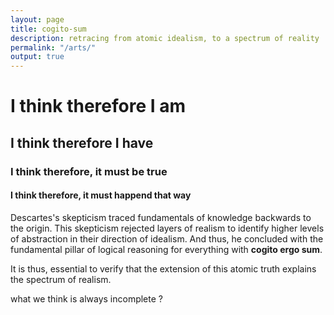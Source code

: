 ```yaml
---
layout: page
title: cogito-sum
description: retracing from atomic idealism, to a spectrum of reality
permalink: "/arts/"
output: true
---
```


# I think therefore I am
## I think therefore I have
### I think therefore, it must be true
#### I think therefore, it must happend that way

Descartes's skepticism traced fundamentals of knowledge backwards to the origin.
This skepticism rejected layers of realism to identify higher levels of abstraction in their direction of idealism.
And thus, he concluded with the fundamental pillar of logical reasoning for everything with __cogito ergo sum__.

It is thus, essential to verify that the extension of this atomic truth explains the spectrum of realism.

what we think is always incomplete ?

